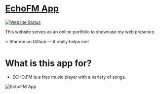 # <a href="https://echofm.netlify.app/" target="_blank">EchoFM App</a>

[![Website Status](https://img.shields.io/badge/Website%20Status-Online-yellow)](https://passgenq.netlify.app/)

 <p align="justify">This website serves as an online portfolio to showcase my web presence.</p>
 <p>⭐ Star me on Github — it really helps me!</p>

# What is this app for?
 * ECHO.FM Is a free music player with a variety of songs.

![EchoFM App](https://camo.githubusercontent.com/ebaa30af4c92874a4c6ec4d33816748c8b471a319f00b20c633908c0691ce742/68747470733a2f2f63646e2e646973636f72646170702e636f6d2f6174746163686d656e74732f3830353535343337373734353233353937342f313233303531343631373433363939393735312f4769746875622e706e673f65783d36363333393930612669733d363632313234306126686d3d3461346231613835643366336130653139373236376636333236373735323966333533383162363735386339396334626261326133616266323330373737376526)
